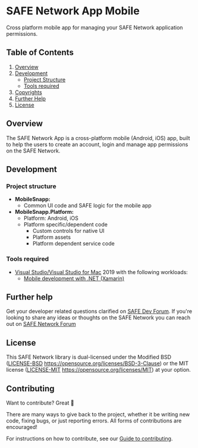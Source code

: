 # SAFE Network App Mobile

Cross platform mobile app for managing your SAFE Network application permissions.

## Table of Contents

1. [Overview](#Overview)
2. [Development](#Development)
    * [Project Structure](#Project-structure)
    * [Tools required](#Tools-required)
3. [Copyrights](#Copyrights)
4. [Further Help](#Further-Help)
5. [License](#License)

## Overview

The SAFE Network App is a cross-platform mobile (Android, iOS) app, built to help the users to create an account, login and manage app permissions on the SAFE Network.

## Development

### Project structure

* **MobileSnapp:**
  * Common UI code and SAFE logic for the mobile app
* **MobileSnapp.Platform:**
  * Platform: Android, iOS
  * Platform specific/dependent code
    * Custom controls for native UI
    * Platform assets
    * Platform dependent service code

### Tools required

* [Visual Studio/Visual Studio for Mac](https://visualstudio.microsoft.com/) 2019 with the following workloads:
    * [Mobile development with .NET (Xamarin)](https://visualstudio.microsoft.com/vs/visual-studio-workloads/)

## Further help

Get your developer related questions clarified on [SAFE Dev Forum](https://forum.safedev.org/). If you're looking to share any ideas or thoughts on the SAFE Network you can reach out on [SAFE Network Forum](https://safenetforum.org/)

## License

This SAFE Network library is dual-licensed under the Modified BSD ([LICENSE-BSD](LICENSE-BSD) https://opensource.org/licenses/BSD-3-Clause) or the MIT license ([LICENSE-MIT](LICENSE-MIT) https://opensource.org/licenses/MIT) at your option.

## Contributing

Want to contribute? Great :tada:

There are many ways to give back to the project, whether it be writing new code, fixing bugs, or just reporting errors. All forms of contributions are encouraged!

For instructions on how to contribute, see our [Guide to contributing](https://github.com/maidsafe/QA/blob/master/CONTRIBUTING.md).
